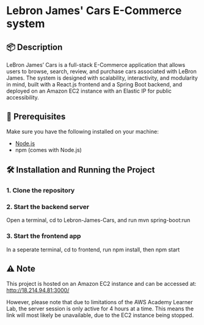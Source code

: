 # Lebron James' Cars E-Commerce system
## 📦 Description
LeBron James’ Cars is a full-stack E-Commerce application that allows users to browse, search, review, and purchase cars associated with LeBron James. The system is designed with scalability, interactivity, and modularity in mind, built with a React.js frontend and a Spring Boot backend, and deployed on an Amazon EC2 instance with an Elastic IP for public accessibility.

## 🔧 Prerequisites
Make sure you have the following installed on your machine:
- [Node.js](https://nodejs.org/) 
- npm (comes with Node.js)

## 🛠️ Installation and Running the Project

### 1. Clone the repository

### 2. Start the backend server
Open a terminal, cd to Lebron-James-Cars, and run mvn spring-boot:run

### 3. Start the frontend app
In a seperate terminal, cd to frontend, run npm install, then npm start


## ⚠️ Note

This project is hosted on an Amazon EC2 instance and can be accessed at:
http://18.214.94.81:3000/

However, please note that due to limitations of the AWS Academy Learner Lab, the server session is only active for 4 hours at a time. This means the link will most likely be unavailable, due to the EC2 instance being stopped.
